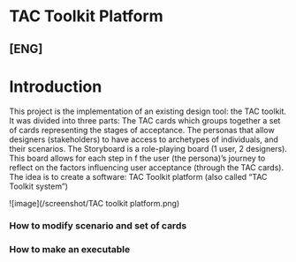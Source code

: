# TAC Toolkit Platform

## [ENG]

# Introduction
This project is the implementation of an existing design tool: the TAC toolkit.
It was divided into three parts:
The TAC cards which groups together a set of cards representing the stages of acceptance.
The personas that allow designers (stakeholders) to have access to archetypes of individuals, and their scenarios.
The Storyboard is a role-playing board (1 user, 2 designers). This board allows for each step in f the user (the persona)’s journey to reflect on the factors influencing user acceptance (through the TAC cards).
The idea is to create a software: TAC Toolkit platform (also called “TAC Toolkit system”)

![image](/screenshot/TAC toolkit platform.png)

### How to modify scenario and set of cards

### How to make an executable
